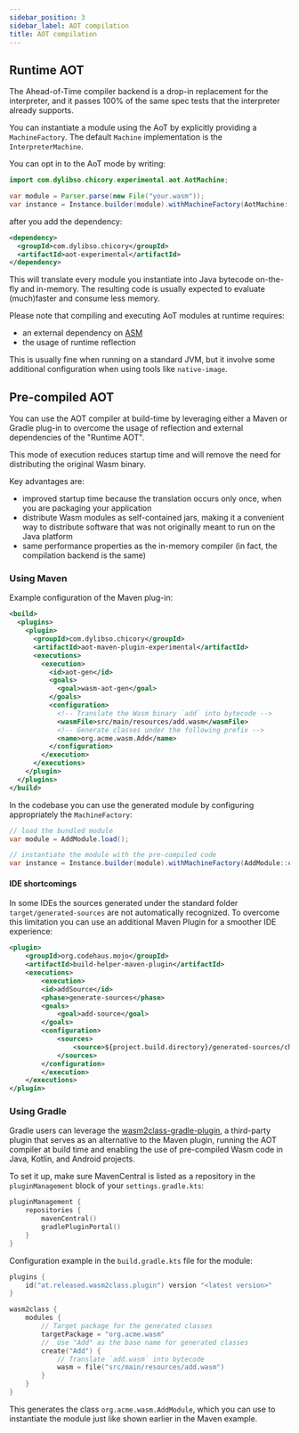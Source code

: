 ```yaml
---
sidebar_position: 3
sidebar_label: AOT compilation
title: AOT compilation
---
```

## Runtime AOT

<!--
```java
//DEPS com.dylibso.chicory:docs-lib:999-SNAPSHOT
//DEPS com.dylibso.chicory:aot-experimental:999-SNAPSHOT

import com.dylibso.chicory.wasm.Parser;
import com.dylibso.chicory.wasm.WasmModule;
import com.dylibso.chicory.runtime.Instance;
import com.dylibso.chicory.runtime.Machine;
import com.dylibso.chicory.runtime.InterpreterMachine;

docs.FileOps.copyFromWasmCorpus("count_vowels.rs.wasm", "your.wasm");
```
-->

The Ahead-of-Time compiler backend is a drop-in replacement for the interpreter, and it passes 100% of the same
spec tests that the interpreter already supports.

You can instantiate a module using the AoT by explicitly providing a `MachineFactory`.
The default `Machine` implementation is the `InterpreterMachine`.

You can opt in to the AoT mode by writing:

```java
import com.dylibso.chicory.experimental.aot.AotMachine;

var module = Parser.parse(new File("your.wasm"));
var instance = Instance.builder(module).withMachineFactory(AotMachine::new).build();
```

after you add the dependency:

```xml
<dependency>
  <groupId>com.dylibso.chicory</groupId>
  <artifactId>aot-experimental</artifactId>
</dependency>
```

This will translate every module you instantiate into Java bytecode on-the-fly and in-memory.
The resulting code is usually expected to evaluate (much)faster and consume less memory.

Please note that compiling and executing AoT modules at runtime requires:
- an external dependency on [ASM](https://asm.ow2.io/)
- the usage of runtime reflection

This is usually fine when running on a standard JVM, but it involve some additional configuration when using tools like `native-image`.

## Pre-compiled AOT

You can use the AOT compiler at build-time by leveraging either a Maven or Gradle plug-in to overcome the usage 
of reflection and external dependencies of the "Runtime AOT".

This mode of execution reduces startup time and will remove the need for distributing
the original Wasm binary.

Key advantages are:

- improved startup time because the translation occurs only once, when you are packaging your application
- distribute Wasm modules as self-contained jars, making it a convenient way to distribute software that was not originally meant to run on the Java platform
- same performance properties as the in-memory compiler (in fact, the compilation backend is the same)

### Using Maven

Example configuration of the Maven plug-in:

```xml
<build>
  <plugins>
    <plugin>
      <groupId>com.dylibso.chicory</groupId>
      <artifactId>aot-maven-plugin-experimental</artifactId>
      <executions>
        <execution>
          <id>aot-gen</id>
          <goals>
            <goal>wasm-aot-gen</goal>
          </goals>
          <configuration>
            <!-- Translate the Wasm binary `add` into bytecode -->
            <wasmFile>src/main/resources/add.wasm</wasmFile>
            <!-- Generate classes under the following prefix -->
            <name>org.acme.wasm.Add</name>
          </configuration>
        </execution>
      </executions>
    </plugin>
  </plugins>
</build>
```

In the codebase you can use the generated module by configuring appropriately the `MachineFactory`:

<!--
```java
// mocking up the generated code
class AddModule {

    public static WasmModule load() {
      return Parser.parse(new File("your.wasm"));
    }

    public static Machine create(Instance instance) {
        return new InterpreterMachine(instance);
    }
}
```
-->

```java
// load the bundled module
var module = AddModule.load();

// instantiate the module with the pre-compiled code
var instance = Instance.builder(module).withMachineFactory(AddModule::create).build();
```

#### IDE shortcomings

In some IDEs the sources generated under the standard folder `target/generated-sources` are not automatically recognized.
To overcome this limitation you can use an additional Maven Plugin for a smoother IDE experience:

```xml
<plugin>
    <groupId>org.codehaus.mojo</groupId>
    <artifactId>build-helper-maven-plugin</artifactId>
    <executions>
        <execution>
        <id>addSource</id>
        <phase>generate-sources</phase>
        <goals>
            <goal>add-source</goal>
        </goals>
        <configuration>
            <sources>
                <source>${project.build.directory}/generated-sources/chicory-aot</source>
            </sources>
        </configuration>
        </execution>
    </executions>
</plugin>
```

### Using Gradle

Gradle users can leverage the [wasm2class-gradle-plugin](https://github.com/illarionov/wasm2class-gradle-plugin),
a third-party plugin that serves as an alternative to the Maven plugin, running the AOT compiler at build time
and enabling the use of pre-compiled Wasm code in Java, Kotlin, and Android projects.

To set it up, make sure MavenCentral is listed as a repository in the `pluginManagement` block of your `settings.gradle.kts`:

```kotlin
pluginManagement {
    repositories {
        mavenCentral()
        gradlePluginPortal()
    }
}
```

Configuration example in the `build.gradle.kts` file for the module:

```kotlin
plugins {
    id("at.released.wasm2class.plugin") version "<latest version>"
}

wasm2class {
    modules {
        // Target package for the generated classes
        targetPackage = "org.acme.wasm"
        //  Use "Add" as the base name for generated classes
        create("Add") {
            // Translate `add.wasm` into bytecode
            wasm = file("src/main/resources/add.wasm")
        }
    }
}
```

This generates the class `org.acme.wasm.AddModule`, which you can use to instantiate the module just like shown earlier
in the Maven example.

<!--
```java
docs.FileOps.writeResult("docs/experimental", "aot.md.result", "empty");
```
-->

